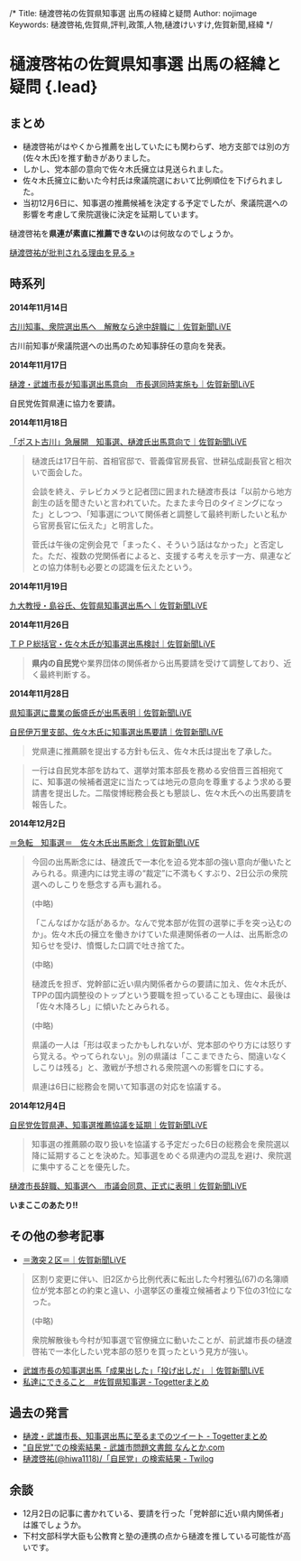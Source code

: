/*
Title: 樋渡啓祐の佐賀県知事選 出馬の経緯と疑問
Author: nojimage
Keywords: 樋渡啓祐,佐賀県,評判,政策,人物,樋渡けいすけ,佐賀新聞,経緯
*/

# 樋渡啓祐の佐賀県知事選 出馬の経緯と疑問 {.lead}

## まとめ

- 樋渡啓祐がはやくから推薦を出していたにも関わらず、地方支部では別の方(佐々木氏)を推す動きがありました。
- しかし、党本部の意向で佐々木氏擁立は見送られました。
- 佐々木氏擁立に動いた今村氏は衆議院選において比例順位を下げられました。
- 当初12月6日に、知事選の推薦候補を決定する予定でしたが、衆議院選への影響を考慮して衆院選後に決定を延期しています。

樋渡啓祐を**県連が素直に推薦できない**のは何故なのでしょうか。

<p class="lead text-center"><a href="/" class="btn btn-info hidden-print">樋渡啓祐が批判される理由を見る &raquo;</a></p>

## 時系列

**2014年11月14日**

[古川知事、衆院選出馬へ　解散なら途中辞職に｜佐賀新聞LiVE](http://www.saga-s.co.jp/senkyo/senkyosaga/30107/125237)

古川前知事が衆議院選への出馬のため知事辞任の意向を発表。

**2014年11月17日**

[樋渡・武雄市長が知事選出馬意向　市長選同時実施も｜佐賀新聞LiVE](http://www.saga-s.co.jp/senkyo/senkyosaga/30107/126199)

自民党佐賀県連に協力を要請。

**2014年11月18日**

[「ポスト古川」急展開　知事選、樋渡氏出馬意向で｜佐賀新聞LiVE](http://www.saga-s.co.jp/senkyo/senkyosaga/30107/126609)

> 樋渡氏は17日午前、首相官邸で、菅義偉官房長官、世耕弘成副長官と相次いで面会した。
> 
> 会談を終え、テレビカメラと記者団に囲まれた樋渡市長は「以前から地方創生の話を聞きたいと言われていた。たまたま今日のタイミングになった」としつつ、「知事選について関係者と調整して最終判断したいと私から官房長官に伝えた」と明言した。
> 
> 菅氏は午後の定例会見で「まったく、そういう話はなかった」と否定した。ただ、複数の党関係者によると、支援する考えを示す一方、県連などとの協力体制も必要との認識を伝えたという。

**2014年11月19日**

[九大教授・島谷氏、佐賀県知事選出馬へ｜佐賀新聞LiVE](http://www.saga-s.co.jp/senkyo/senkyosaga/30107/126934)

**2014年11月26日**

[ＴＰＰ総括官・佐々木氏が知事選出馬検討｜佐賀新聞LiVE](http://www.saga-s.co.jp/senkyo/senkyosaga/30107/129288)

<blockquote><strong>県内の自民党</strong>や業界団体の関係者から出馬要請を受けて調整しており、近く最終判断する。</blockquote>

**2014年11月28日**

[県知事選に農業の飯盛氏が出馬表明｜佐賀新聞LiVE](http://www.saga-s.co.jp/senkyo/senkyosaga/30107/130144)

[自民伊万里支部、佐々木氏に知事選出馬要請｜佐賀新聞LiVE](http://www.saga-s.co.jp/senkyo/senkyosaga/30107/130143)

> 党県連に推薦願を提出する方針も伝え、佐々木氏は提出を了承した。

> 一行は自民党本部を訪ねて、選挙対策本部長を務める安倍晋三首相宛てに、知事選の候補者選定に当たっては地元の意向を尊重するよう求める要請書を提出した。二階俊博総務会長とも懇談し、佐々木氏への出馬要請を報告した。

**2014年12月2日**

[＝急転　知事選＝　佐々木氏出馬断念｜佐賀新聞LiVE](http://www.saga-s.co.jp/senkyo/senkyosaga/30107/131402)

> 今回の出馬断念には、樋渡氏で一本化を迫る党本部の強い意向が働いたとみられる。県連内には党主導の“裁定”に不満もくすぶり、2日公示の衆院選へのしこりを懸念する声も漏れる。
> 
> (中略)
> 
> 「こんなばかな話があるか。なんで党本部が佐賀の選挙に手を突っ込むのか」。佐々木氏の擁立を働きかけていた県連関係者の一人は、出馬断念の知らせを受け、憤慨した口調で吐き捨てた。
>
> (中略)
>
> 樋渡氏を担ぎ、党幹部に近い県内関係者からの要請に加え、佐々木氏が、TPPの国内調整役のトップという要職を担っていることも理由に、最後は「佐々木降ろし」に傾いたとみられる。
>
> (中略)
> 
> 県議の一人は「形は収まったかもしれないが、党本部のやり方には怒りすら覚える。やってられない」。別の県議は「ここまできたら、間違いなくしこりは残る」と、激戦が予想される衆院選への影響を口にする。
> 
> 県連は6日に総務会を開いて知事選の対応を協議する。

**2014年12月4日**

[自民党佐賀県連、知事選推薦協議を延期｜佐賀新聞LiVE](http://www.saga-s.co.jp/senkyo/senkyosaga/30107/132143)

> 知事選の推薦願の取り扱いを協議する予定だった6日の総務会を衆院選以降に延期することを決めた。知事選をめぐる県連内の混乱を避け、衆院選に集中することを優先した。

[樋渡市長辞職、知事選へ　市議会同意、正式に表明｜佐賀新聞LiVE](http://www.saga-s.co.jp/senkyo/senkyosaga/30107/132140)

**いまここのあたり!!**

## その他の参考記事

- [＝激突２区＝｜佐賀新聞LiVE](http://www.saga-s.co.jp/senkyo/senkyosaga/30109/132966)

> 区割り変更に伴い、旧2区から比例代表に転出した今村雅弘(67)の名簿順位が党本部との約束と違い、小選挙区の重複立候補者より下位の31位になった。
> 
> (中略)
> 
> 衆院解散後も今村が知事選で官僚擁立に動いたことが、前武雄市長の樋渡啓祐で一本化したい党本部の怒りを買ったという見方が強い。

- [武雄市長の知事選出馬「成果出した」「投げ出しだ」｜佐賀新聞LiVE](http://www.saga-s.co.jp/senkyo/senkyosaga/30107/130217)
- [私達にできること　#佐賀県知事選 - Togetterまとめ](http://togetter.com/li/751461)

## 過去の発言

- [樋渡・武雄市長、知事選出馬に至るまでのツイート - Togetterまとめ](http://togetter.com/li/747291)
- ["自民党"での検索結果 - 武雄市問題文書館 なんとか.com](http://www.nantoka.com/~kei/TakeoLibrary/estseek.cgi?phrase=%E8%87%AA%E6%B0%91%E5%85%9A&perpage=10&clip=-1&navi=0&attr=&order=&genre7=on&genre8=on)
- [樋渡啓祐(@hiwa1118)/「自民党」の検索結果 - Twilog](http://twilog.org/hiwa1118/search?word=%E8%87%AA%E6%B0%91%E5%85%9A&ao=a)

## 余談

- 12月2日の記事に書かれている、要請を行った「党幹部に近い県内関係者」は誰でしょうか。
- 下村文部科学大臣も公教育と塾の連携の点から樋渡を推している可能性が高いです。
